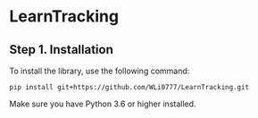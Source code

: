 # LearnTracking

## Step 1. Installation

To install the library, use the following command:
```
pip install git+https://github.com/WLi0777/LearnTracking.git
```
Make sure you have Python 3.6 or higher installed.
